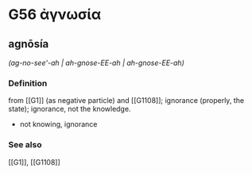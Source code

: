 # G56 ἀγνωσία

## agnōsía

_(ag-no-see'-ah | ah-gnose-EE-ah | ah-gnose-EE-ah)_

### Definition

from [[G1]] (as negative particle) and [[G1108]]; ignorance (properly, the state); ignorance, not the knowledge.

- not knowing, ignorance

### See also

[[G1]], [[G1108]]

